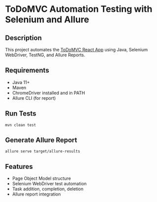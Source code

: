 # ToDoMVC Automation Testing with Selenium and Allure

## Description
This project automates the [ToDoMVC React App](https://todomvc.com/examples/react/dist/) using Java, Selenium WebDriver, TestNG, and Allure Reports.

## Requirements
- Java 11+
- Maven
- ChromeDriver installed and in PATH
- Allure CLI (for report)

## Run Tests
```
mvn clean test
```

## Generate Allure Report
```
allure serve target/allure-results
```

## Features
- Page Object Model structure
- Selenium WebDriver test automation
- Task addition, completion, deletion
- Allure report integration
